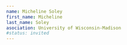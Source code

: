 ```yaml
---
name: Micheline Soley
first_name: Micheline
last_name: Soley
asociation: University of Wisconsin-Madison
#status: invited
---
```

